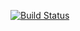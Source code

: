 [![Build Status](https://app.travis-ci.com/KimFrans/greetings-webapp.svg?branch=master)](https://app.travis-ci.com/KimFrans/greetings-webapp)